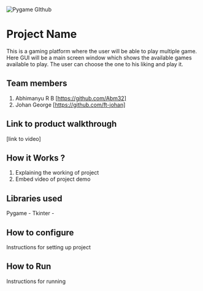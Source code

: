 
![Pygame GIthub](https://user-images.githubusercontent.com/64391274/229285417-80d68655-4282-4a33-87a2-20723c8dfcb0.png)



# Project Name
This is a gaming platform where the user will be able to play multiple game. Here GUI will be a main screen window which shows the available games available to play. The user can choose the one to his liking and play it.
## Team members
1. Abhimanyu R B [https://github.com/Abm32]
2. Johan George [https://github.com/ft-johan]
## Link to product walkthrough
[link to video]
## How it Works ?
1. Explaining the working of project
2. Embed video of project demo
## Libraries used
Pygame -
Tkinter -
## How to configure
Instructions for setting up project
## How to Run
Instructions for running
